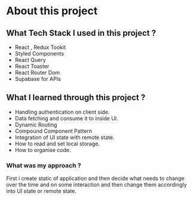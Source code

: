 # About this project

## What Tech Stack I used in this project ? 
- React , Redux Tookit
- Styled Components
- React Query
- React Toaster
- React Router Dom
- Supabase for APIs

## What I learned through this project ?
- Handling authentication on client side.
- Data fetching and consume it to inside UI.
- Dynamic Routing
- Compound Component Pattern
- Integration of UI state with remote state.
- How to read and set local storage.
- How to organise code.

### What was my approach ?
First i create static of application and then decide what needs to change over the time and on some interaction and then change them accordingly into UI state or remote state. 

